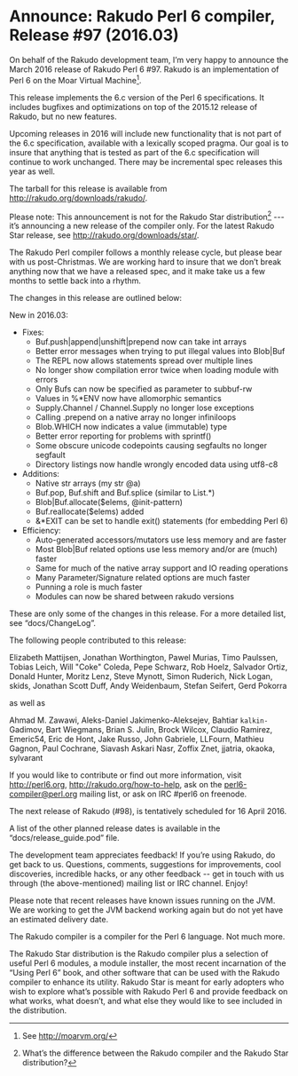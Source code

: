 # Announce: Rakudo Perl 6 compiler, Release #97 (2016.03)

On behalf of the Rakudo development team, I’m very happy to announce the
March 2016 release of Rakudo Perl 6 #97. Rakudo is an implementation of
Perl 6 on the Moar Virtual Machine[^1].

This release implements the 6.c version of the Perl 6 specifications.
It includes bugfixes and optimizations on top of
the 2015.12 release of Rakudo, but no new features.

Upcoming releases in 2016 will include new functionality that is not
part of the 6.c specification, available with a lexically scoped
pragma. Our goal is to insure that anything that is tested as part of the
6.c specification will continue to work unchanged. There may be incremental
spec releases this year as well.

The tarball for this release is available from <http://rakudo.org/downloads/rakudo/>.

Please note: This announcement is not for the Rakudo Star
distribution[^2] --- it’s announcing a new release of the compiler
only. For the latest Rakudo Star release, see
<http://rakudo.org/downloads/star/>.

The Rakudo Perl compiler follows a monthly release cycle, but please bear
with us post-Christmas. We are working hard to insure that we don’t break
anything now that we have a released spec, and it make take us a few months
to settle back into a rhythm.

The changes in this release are outlined below:

New in 2016.03:
 + Fixes:
   + Buf.push|append|unshift|prepend now can take int arrays
   + Better error messages when trying to put illegal values into Blob|Buf
   + The REPL now allows statements spread over multiple lines
   + No longer show compilation error twice when loading module with errors
   + Only Bufs can now be specified as parameter to subbuf-rw
   + Values in %*ENV now have allomorphic semantics
   + Supply.Channel / Channel.Supply no longer lose exceptions
   + Calling .prepend on a native array no longer infiniloops
   + Blob.WHICH now indicates a value (immutable) type
   + Better error reporting for problems with sprintf()
   + Some obscure unicode codepoints causing segfaults no longer segfault
   + Directory listings now handle wrongly encoded data using utf8-c8
 + Additions:
   + Native str arrays (my str @a)
   + Buf.pop, Buf.shift and Buf.splice (similar to List.*)
   + Blob|Buf.allocate($elems, @init-pattern)
   + Buf.reallocate($elems) added
   + &*EXIT can be set to handle exit() statements (for embedding Perl 6)
 + Efficiency:
   + Auto-generated accessors/mutators use less memory and are faster
   + Most Blob|Buf related options use less memory and/or are (much) faster
   + Same for much of the native array support and IO reading operations
   + Many Parameter/Signature related options are much faster
   + Punning a role is much faster
   + Modules can now be shared between rakudo versions

These are only some of the changes in this release. For a more
detailed list, see “docs/ChangeLog”.

The following people contributed to this release:

Elizabeth Mattijsen, Jonathan Worthington, Pawel Murias, Timo Paulssen, Tobias Leich, Will "Coke" Coleda, Pepe Schwarz, Rob Hoelz, Salvador Ortiz, Donald Hunter, Moritz Lenz, Steve Mynott, Simon Ruderich, Nick Logan, skids, Jonathan Scott Duff, Andy Weidenbaum, Stefan Seifert, Gerd Pokorra

as well as

Ahmad M. Zawawi, Aleks-Daniel Jakimenko-Aleksejev, Bahtiar `kalkin-` Gadimov, Bart Wiegmans, Brian S. Julin, Brock Wilcox, Claudio Ramirez, Emeric54, Eric de Hont, Jake Russo, John Gabriele, LLFourn, Mathieu Gagnon, Paul Cochrane, Siavash Askari Nasr, Zoffix Znet, jjatria, okaoka, sylvarant

If you would like to contribute or find out more information, visit
<http://perl6.org>, <http://rakudo.org/how-to-help>, ask on the
<perl6-compiler@perl.org> mailing list, or ask on IRC #perl6 on freenode.

The next release of Rakudo (#98), is tentatively scheduled for 16 April 2016.

A list of the other planned release dates is available in the
“docs/release_guide.pod” file.

The development team appreciates feedback! If you’re using Rakudo, do
get back to us. Questions, comments, suggestions for improvements, cool
discoveries, incredible hacks, or any other feedback -- get in touch with
us through (the above-mentioned) mailing list or IRC channel. Enjoy!

Please note that recent releases have known issues running on the JVM.
We are working to get the JVM backend working again but do not yet have
an estimated delivery date.

[^1]: See <http://moarvm.org/>

[^2]: What’s the difference between the Rakudo compiler and the Rakudo
Star distribution?

The Rakudo compiler is a compiler for the Perl 6 language.
Not much more.

The Rakudo Star distribution is the Rakudo compiler plus a selection
of useful Perl 6 modules, a module installer, the most recent
incarnation of the “Using Perl 6” book, and other software that can
be used with the Rakudo compiler to enhance its utility. Rakudo Star
is meant for early adopters who wish to explore what’s possible with
Rakudo Perl 6 and provide feedback on what works, what doesn’t, and
what else they would like to see included in the distribution.
